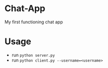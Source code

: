 # Chat-App
My first functioning chat app

# Usage
- run `python server.py`
- run `python client.py --username=<username>`

